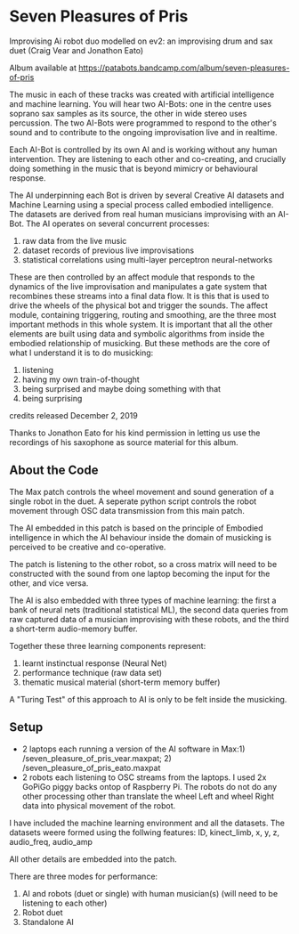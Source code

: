 # Seven Pleasures of Pris
Improvising Ai robot duo modelled on ev2: an improvising drum and sax duet (Craig Vear and Jonathon Eato)

Album available at https://patabots.bandcamp.com/album/seven-pleasures-of-pris

The music in each of these tracks was created with artificial intelligence and machine learning. You will hear two AI-Bots: one in the centre uses soprano sax samples as its source, the other in wide stereo uses percussion. The two AI-Bots were programmed to respond to the other's sound and to contribute to the ongoing improvisation live and in realtime. 

Each AI-Bot is controlled by its own AI and is working without any human intervention. They are listening to each other and co-creating, and crucially doing something in the music that is beyond mimicry or behavioural response. 

The AI underpinning each Bot is driven by several Creative AI datasets and Machine Learning using a special process called embodied intelligence. The datasets are derived from real human musicians improvising with an AI-Bot. The AI operates on several concurrent processes: 
1) raw data from the live music 
2) dataset records of previous live improvisations 
3) statistical correlations using multi-layer perceptron neural-networks 

These are then controlled by an affect module that responds to the dynamics of the live improvisation and manipulates a gate system that recombines these streams into a final data flow. It is this that is used to drive the wheels of the physical bot and trigger the sounds. The affect module, containing triggering, routing and smoothing, are the three most important methods in this whole system. It is important that all the other elements are built using data and symbolic algorithms from inside the embodied relationship of musicking. But these methods are the core of what I understand it is to do musicking:
1) listening
2) having my own train-of-thought
3) being surprised and maybe doing something with that
4) being surprising

credits
released December 2, 2019 

Thanks to Jonathon Eato for his kind permission in letting us use the recordings of his saxophone as source material for this album.

## About the Code

The Max patch controls the wheel movement and sound generation of a single robot in the duet. A seperate python script controls the robot movement through OSC data transmission from this main patch.

The AI embedded in this patch is based on the principle of Embodied intelligence in which the AI behaviour inside the domain of musicking is perceived to be creative and co-operative.

The patch is listening to the other robot, so a cross matrix will need to be constructed with the sound from one laptop becoming the input for the other, and vice versa.

The AI is also embedded with three types of machine learning: the first a bank of neural nets (traditional statistical ML), the second data queries from raw captured data of a musician improvising with these robots,  and the third a short-term audio-memory buffer.

Together these three learning components represent:
1) learnt instinctual response (Neural Net)
2) performance technique (raw data set)
3) thematic musical material (short-term memory buffer)

A "Turing Test" of this approach to AI is only to be felt inside the musicking.


## Setup
* 2 laptops each running a version of the AI software in Max:1) /seven_pleasure_of_pris_vear.maxpat; 2) /seven_pleasure_of_pris_eato.maxpat
* 2 robots each listening to OSC streams from the laptops. I used 2x GoPiGo piggy backs ontop of Raspberry Pi. The robots do not do any other processing other than translate the wheel Left and wheel Right data into physical movement of the robot.

I have included the machine learning environment and all the datasets. The datasets weere formed using the follwing features: ID, kinect_limb, x, y, z, audio_freq, audio_amp

All other details are embedded into the patch.

There are three modes for performance:
1) AI and robots (duet or single) with human musician(s) (will need to be listening to each other)
2) Robot duet
3) Standalone AI
